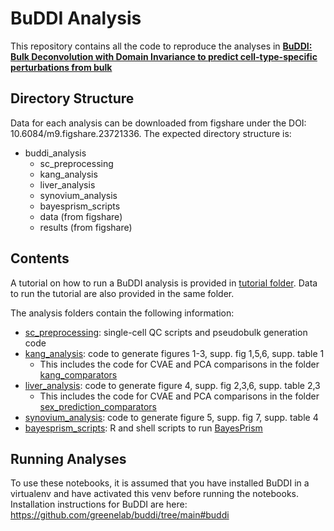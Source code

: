 # BuDDI Analysis

This repository contains all the code to reproduce the analyses in [**BuDDI: Bulk Deconvolution with Domain Invariance to predict cell-type-specific perturbations from bulk**](https://www.biorxiv.org/content/10.1101/2023.07.20.549951v1)

## Directory Structure
Data for each analysis can be downloaded from figshare under the DOI: 10.6084/m9.figshare.23721336.
The expected directory structure is:
- buddi_analysis
    - sc_preprocessing
    - kang_analysis
    - liver_analysis
    - synovium_analysis
    - bayesprism_scripts
    - data (from figshare)
    - results (from figshare)

## Contents
A tutorial on how to run a BuDDI analysis is provided in [tutorial folder](https://github.com/greenelab/buddi_analysis/tree/main/tutorial).
Data to run the tutorial are also provided in the same folder.

The analysis folders contain the following information:
- [sc_preprocessing](https://github.com/greenelab/buddi_analysis/tree/main/sc_preprocessing): single-cell QC scripts and pseudobulk generation code
- [kang_analysis](https://github.com/greenelab/buddi_analysis/tree/main/kang_analysis): code to generate figures 1-3, supp. fig 1,5,6, supp. table 1
    - This includes the code for CVAE and PCA comparisons in the folder [kang_comparators](https://github.com/greenelab/buddi_analysis/tree/main/kang_analysis/kang_comparators)
- [liver_analysis](https://github.com/greenelab/buddi_analysis/tree/main/liver_analysis): code to generate figure 4, supp. fig 2,3,6, supp. table 2,3
    - This includes the code for CVAE and PCA comparisons in the folder [sex_prediction_comparators](https://github.com/greenelab/buddi_analysis/tree/main/liver_analysis/sex_prediction_comparators)
- [synovium_analysis](https://github.com/greenelab/buddi_analysis/tree/main/synovium_analysis): code to generate figure 5, supp. fig 7, supp. table 4
- [bayesprism_scripts](https://github.com/greenelab/buddi_analysis/tree/main/bayesprism_scripts): R and shell scripts to run [BayesPrism](https://doi.org/10.1038/s43018-022-00356-3)


## Running Analyses
To use these notebooks, it is assumed that you have installed BuDDI in a virtualenv and have activated this venv before running the notebooks.
Installation instructions for BuDDI are here: https://github.com/greenelab/buddi/tree/main#buddi

